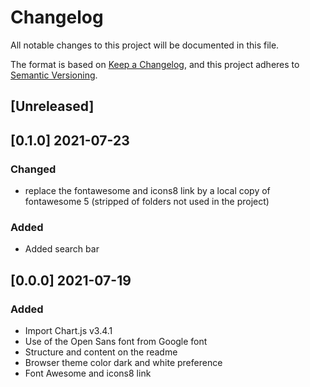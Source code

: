 # Changelog

All notable changes to this project will be documented in this file.

The format is based on [Keep a Changelog](https://keepachangelog.com/en/1.0.0/),
and this project adheres to [Semantic Versioning](https://semver.org/spec/v2.0.0.html).

## [Unreleased]

## [0.1.0] 2021-07-23

### Changed

- replace the fontawesome and icons8 link by a local copy of fontawesome 5 (stripped of folders not used in the project)

### Added

- Added search bar

## [0.0.0] 2021-07-19

### Added

- Import Chart.js v3.4.1
- Use of the Open Sans font from Google font
- Structure and content on the readme
- Browser theme color dark and white preference
- Font Awesome and icons8 link
